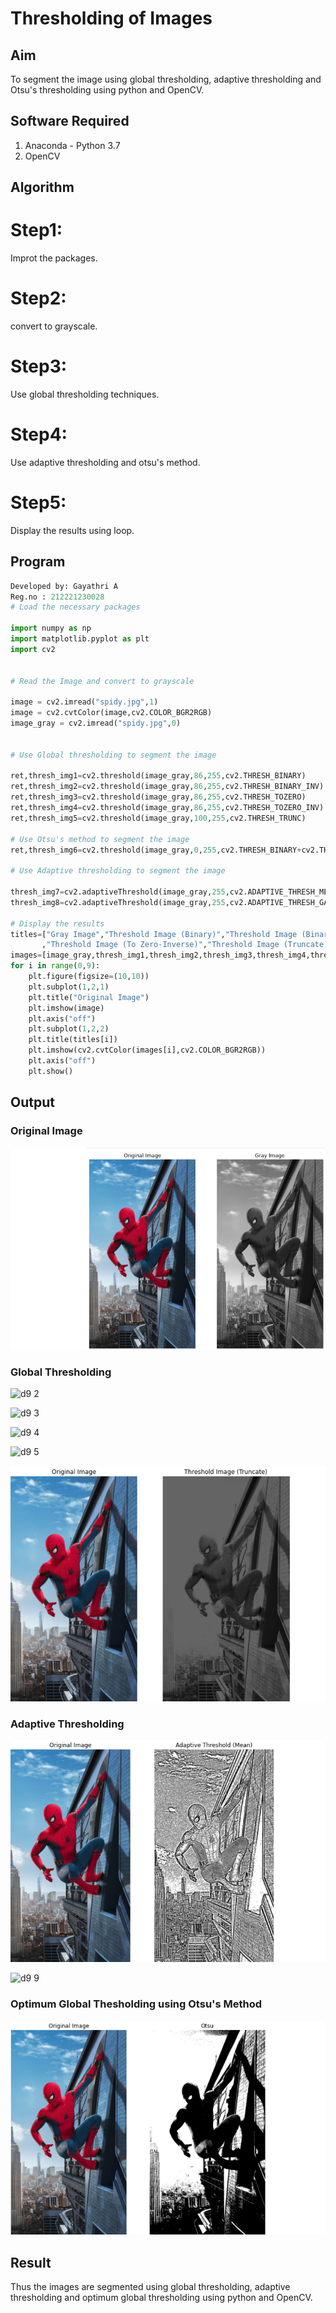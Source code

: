 # Thresholding of Images
## Aim
To segment the image using global thresholding, adaptive thresholding and Otsu's thresholding using python and OpenCV.

## Software Required
1. Anaconda - Python 3.7
2. OpenCV

## Algorithm

# Step1:
Improt the packages.

# Step2:
convert to grayscale.

# Step3:
Use global thresholding techniques.

# Step4:
Use adaptive thresholding and otsu's method.

# Step5:
Display the results using loop.
## Program
```python
Developed by: Gayathri A
Reg.no : 212221230028
# Load the necessary packages

import numpy as np
import matplotlib.pyplot as plt
import cv2


# Read the Image and convert to grayscale

image = cv2.imread("spidy.jpg",1)
image = cv2.cvtColor(image,cv2.COLOR_BGR2RGB)
image_gray = cv2.imread("spidy.jpg",0)


# Use Global thresholding to segment the image

ret,thresh_img1=cv2.threshold(image_gray,86,255,cv2.THRESH_BINARY)
ret,thresh_img2=cv2.threshold(image_gray,86,255,cv2.THRESH_BINARY_INV)
ret,thresh_img3=cv2.threshold(image_gray,86,255,cv2.THRESH_TOZERO)
ret,thresh_img4=cv2.threshold(image_gray,86,255,cv2.THRESH_TOZERO_INV)
ret,thresh_img5=cv2.threshold(image_gray,100,255,cv2.THRESH_TRUNC)

# Use Otsu's method to segment the image 
ret,thresh_img6=cv2.threshold(image_gray,0,255,cv2.THRESH_BINARY+cv2.THRESH_OTSU)

# Use Adaptive thresholding to segment the image

thresh_img7=cv2.adaptiveThreshold(image_gray,255,cv2.ADAPTIVE_THRESH_MEAN_C,cv2.THRESH_BINARY,11,2)
thresh_img8=cv2.adaptiveThreshold(image_gray,255,cv2.ADAPTIVE_THRESH_GAUSSIAN_C,cv2.THRESH_BINARY,11,2)

# Display the results
titles=["Gray Image","Threshold Image (Binary)","Threshold Image (Binary Inverse)","Threshold Image (To Zero)"
       ,"Threshold Image (To Zero-Inverse)","Threshold Image (Truncate)","Otsu","Adaptive Threshold (Mean)","Adaptive Threshold (Gaussian)"]
images=[image_gray,thresh_img1,thresh_img2,thresh_img3,thresh_img4,thresh_img5,thresh_img6,thresh_img7,thresh_img8]
for i in range(0,9):
    plt.figure(figsize=(10,10))
    plt.subplot(1,2,1)
    plt.title("Original Image")
    plt.imshow(image)
    plt.axis("off")
    plt.subplot(1,2,2)
    plt.title(titles[i])
    plt.imshow(cv2.cvtColor(images[i],cv2.COLOR_BGR2RGB))
    plt.axis("off")
    plt.show()
  ```
## Output

### Original Image

![output](d9.1.png)

### Global Thresholding

![d9 2](https://github.com/Gayathriraj18/Thresholding/assets/94154854/0af53f29-2d30-42a1-8211-e33a53855160)

![d9 3](https://github.com/Gayathriraj18/Thresholding/assets/94154854/e72d41ea-cb09-495b-a3cf-a0d5fee86826)

![d9 4](https://github.com/Gayathriraj18/Thresholding/assets/94154854/3f7d1afe-fd26-4022-a47b-1b8a2a447b5f)

![d9 5](https://github.com/Gayathriraj18/Thresholding/assets/94154854/5d40a7a0-3912-473a-98ed-8a5dbfb26a85)

![output](d9.6.png)


### Adaptive Thresholding


![output](d9.8.png)

![d9 9](https://github.com/Gayathriraj18/Thresholding/assets/94154854/d93f8b3e-cab6-4221-833e-72c7a1c2b9d5)

### Optimum Global Thesholding using Otsu's Method

![output](d9.7.png)



## Result
Thus the images are segmented using global thresholding, adaptive thresholding and optimum global thresholding using python and OpenCV.

